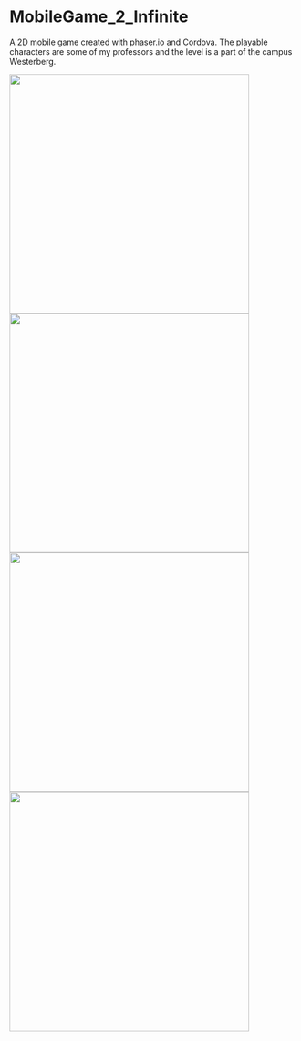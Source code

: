 # MobileGame_2_Infinite
A 2D mobile game created with phaser.io and Cordova. The playable characters are some of my professors and the level is a part of the campus Westerberg.

<p>
  <img src="https://github.com/LukasVoeller/MobileGame_2_Infinite/blob/master/images/Screenshot_2017-05-04-15-40-33.png" width="420"/>
  <img src="https://github.com/LukasVoeller/MobileGame_2_Infinite/blob/master/images/Screenshot_2017-05-04-15-40-57.png" width="420"/>
  <img src="https://github.com/LukasVoeller/MobileGame_2_Infinite/blob/master/images/Screenshot_2017-05-04-15-41-42.png" width="420"/>
  <img src="https://github.com/LukasVoeller/MobileGame_2_Infinite/blob/master/images/Screenshot_2017-05-04-15-42-20.png" width="420"/>
</p>
